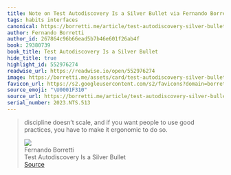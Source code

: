 ```yaml
---
title: Note on Test Autodiscovery Is a Silver Bullet via Fernando Borretti
tags: habits interfaces
canonical: https://borretti.me/article/test-autodiscovery-silver-bullet
author: Fernando Borretti
author_id: 267864c96b66ead5b7b46e601f26ab4f
book: 29380739
book_title: Test Autodiscovery Is a Silver Bullet
hide_title: true
highlight_id: 552976274
readwise_url: https://readwise.io/open/552976274
image: https://borretti.me/assets/card/test-autodiscovery-silver-bullet.jpg
favicon_url: https://s2.googleusercontent.com/s2/favicons?domain=borretti.me
source_emoji: "\U0001F310"
source_url: https://borretti.me/article/test-autodiscovery-silver-bullet#:~:text=discipline%20doesn%E2%80%99t%20scale%2C,to%20do%20so.
serial_number: 2023.NTS.513
---
```

> discipline doesn’t scale, and if you want people to use good practices, you have to make it ergonomic to do so.
> <div class="quoteback-footer"><div class="quoteback-avatar"><img class="mini-favicon" src="https://s2.googleusercontent.com/s2/favicons?domain=borretti.me"></div><div class="quoteback-metadata"><div class="metadata-inner"><span style="display:none">FROM:</span><div aria-label="Fernando Borretti" class="quoteback-author"> Fernando Borretti</div><div aria-label="Test Autodiscovery Is a Silver Bullet" class="quoteback-title"> Test Autodiscovery Is a Silver Bullet</div></div></div><div class="quoteback-backlink"><a target="_blank" aria-label="go to the full text of this quotation" rel="noopener" href="https://borretti.me/article/test-autodiscovery-silver-bullet#:~:text=discipline%20doesn%E2%80%99t%20scale%2C,to%20do%20so." class="quoteback-arrow"> Source</a></div></div>